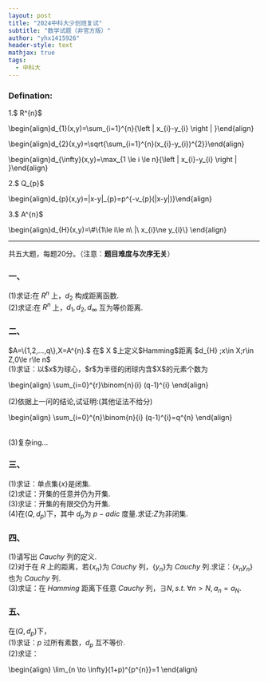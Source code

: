 ```yaml
---
layout: post
title: "2024中科大少创班复试"
subtitle: "数学试题（非官方版）"
author: "yhx1415926"
header-style: text
mathjax: true
tags:
  - 中科大
---
```


### Defination:
1.$ R^{n}$
  <p>\begin{align}d_{1}(x,y)=\sum_{i=1}^{n}{\left | x_{i}-y_{i} \right | }\end{align}</p>
  <p>\begin{align}d_{2}(x,y)=\sqrt{\sum_{i=1}^{n}(x_{i}-y_{i})^{2}}\end{align}</p>
  <p>\begin{align}d_{\infty}(x,y)=\max_{1 \le i \le n}{\left | x_{i}-y_{i} \right | }\end{align}</p>
2.$ Q_{p}$
  <p>\begin{align}d_{p}(x,y)=|x-y|_{p}=p^{-v_{p}(|x-y|)}\end{align}</p>
3.$ A^{n}$
  <p>\begin{align}d_{H}(x,y)=\#\{1\le i\le n\ |\ x_{i}\ne y_{i}\} \end{align}</p>

----
共五大题，每题20分。（注意：**题目难度与次序无关**）

### 一、<br>
(1)求证:在 $R^{n}$ 上，$d_{2}$ 构成距离函数.  
(2)求证:在 $R^{n}$ 上，$d_{1},d_{2},d_{\infty}$ 互为等价距离.  

### 二、<br>
<p>$A=\{1,2,...,q\},X=A^{n}.$ 在$ X $上定义$Hamming$距离 $d_{H} ;x\in X;r\in Z,0\le r\le n$<br>
(1)求证：以$x$为球心，$r$为半径的闭球内含$X$的元素个数为<br>
<p>\begin{align}
  \sum_{i=0}^{r}\binom{n}{i} (q-1)^{i}
  \end{align}</p>
(2)依据上一问的结论,试证明:(其他证法不给分)
<p>\begin{align}
  \sum_{i=0}^{n}\binom{n}{i} (q-1)^{i}=q^{n}
  \end{align}</p><br>
(3)复杂ing...


### 三、<br>
(1)求证：单点集$\{x\}$是闭集.<br>
(2)求证：开集的任意并仍为开集.<br>
(3)求证：开集的有限交仍为开集.<br>
(4)在$(Q,d_{p})$下，其中 $d_{p}$为 $p-adic$ 度量.求证:$Z$为非闭集.

### 四、<br>
(1)请写出 $Cauchy$ 列的定义.<br>
(2)对于在 $R$ 上的距离，若$\{x_{n}\}$为 $Cauchy$ 列，$\{y_{n}\}$为 $Cauchy$ 列.求证：$\{x_{n}y_{n}\}$也为 $Cauchy$ 列.<br>
(3)求证：在 $Hamming$ 距离下任意 $Cauchy$ 列，$\exists N,s.t.\ \forall n>N,a_{n}=a_{N}$.

### 五、<br>
在$(Q,d_{p})$下，<br>
(1)求证：$p$ 过所有素数，$d_{p}$ 互不等价.<br>
(2)求证：
<p>\begin{align}
  \lim_{n \to \infty}(1+p)^{p^{n}}=1
  \end{align}</p>
